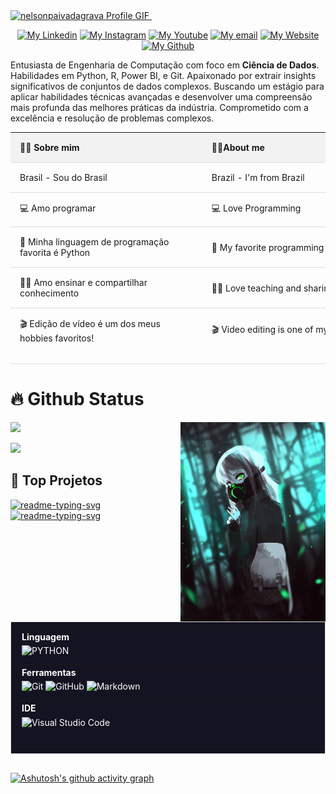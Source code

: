 <a href="https://github.com/DavidsDvm">
    <img src="./assets/Comp 1.gif" alt="nelsonpaivadagrava Profile GIF" >
</a>
⠀⠀⠀⠀⠀⠀⠀⠀⠀
<p align="center">
    <a href=""><img src="https://i.imgur.com/QPASC7j.png" alt="My Linkedin"></a>
    <a href=""><img src="https://i.imgur.com/zfFKadt.png" alt="My Instagram"></a>
    <a href=""><img src="https://i.imgur.com/qbLFelZ.png" alt="My Youtube"></a>
    <a href=""><img src="https://i.imgur.com/vuPh96E.png" alt="My email"></a>
    <a href=""><img src="https://i.imgur.com/jsNmn5r.png" alt="My Website"></a>
    <a href=""><img src="https://i.imgur.com/mnBKYGn.png" alt="My Github"></a>
</p>

Entusiasta de Engenharia de Computação com foco em **Ciência de Dados**. Habilidades em Python, R, Power BI, e Git. Apaixonado por extrair insights significativos de conjuntos de dados complexos. Buscando um estágio para aplicar habilidades técnicas avançadas e desenvolver uma compreensão mais profunda das melhores práticas da indústria. Comprometido com a excelência e resolução de problemas complexos.

<table style="width:100%; border-collapse: collapse;">
  <tr style="background-color: #f2f2f2;">
    <th style="padding: 15px; text-align: left; border-bottom: 1px solid #ddd;">👩‍💻 Sobre mim</th>
    <th style="padding: 15px; text-align: left; border-bottom: 1px solid #ddd;">👩‍💻About me</th>
  </tr>
  <tr>
    <td style="padding: 15px; text-align: left; border-bottom: 1px solid #ddd;">Brasil - Sou do Brasil</td>
    <td style="padding: 15px; text-align: left; border-bottom: 1px solid #ddd;">Brazil - I'm from Brazil</td>
  </tr>
  <tr>
    <td style="padding: 15px; text-align: left; border-bottom: 1px solid #ddd;">💻 Amo programar</td>
    <td style="padding: 15px; text-align: left; border-bottom: 1px solid #ddd;">💻 Love Programming</td>
  </tr>
  <tr>
    <td style="padding: 15px; text-align: left; border-bottom: 1px solid #ddd;">🐍 Minha linguagem de programação favorita é Python</td>
    <td style="padding: 15px; text-align: left; border-bottom: 1px solid #ddd;">🐍 My favorite programming language is Python</td>
  </tr>
  <tr>
    <td style="padding: 15px; text-align: left; border-bottom: 1px solid #ddd;">👩‍🏫 Amo ensinar e compartilhar conhecimento</td>
    <td style="padding: 15px; text-align: left; border-bottom: 1px solid #ddd;">👩‍🏫 Love teaching and sharing knowledge</td>
  </tr>
  <tr>
    <td style="padding: 15px; text-align: left; border-bottom: 1px solid #ddd;">🎬 Edição de vídeo é um dos meus hobbies favoritos!⠀⠀⠀⠀⠀⠀⠀⠀⠀⠀⠀⠀⠀⠀⠀⠀⠀⠀⠀⠀⠀⠀⠀⠀⠀⠀⠀</td>
    <td style="padding: 15px; text-align: left; border-bottom: 1px solid #ddd;">🎬 Video editing is one of my favorite hobbies!⠀⠀⠀⠀⠀⠀⠀⠀⠀⠀⠀⠀⠀⠀⠀⠀⠀⠀⠀⠀⠀⠀⠀⠀⠀⠀⠀⠀⠀⠀⠀⠀⠀⠀⠀⠀</td>
  </tr>
</table>

<h1>🔥 Github Status </h2>

<img align="right" width="46%" src="./assets/img2.png"/>

  <a href="https://github.com/Giingu"><img width="50%" src="https://github-readme-stats.vercel.app/api?username=nelsonpaivadagrava&theme=radical&title_color=74C488&text_color=A2E1B1"></a>
  
  <a href="https://github.com/Giingu"><img width="50%" src="https://github-readme-stats.vercel.app/api/top-langs/?username=nelsonpaivadagrava&langs_count=8&layout=compact&theme=radical&4&show_icons=true&title_color=74C488&text_color=A2E1B1"/></a>
  <br/>

<h2> 📘 Top Projetos</h2>

<p align="left" href="https://github.com/Giingu?tab=repositories&sort=stargazers">
    <a href="https://github.com/Enhanced-TTVDropBot"><img width="25%" src="https://denvercoder1-github-readme-stats.vercel.app/api/pin/?username=nelsonpaivadagrava&repo=nelsonpaivadagrava&hide_border=true&&title_color=74C488&icon_color=F8D866&theme=radical&show_icons=false&text_color=ffffff" alt="readme-typing-svg"></a>
  <a href="https://github.com/Enhanced-TTVDropBot"><img width="25%" src="https://denvercoder1-github-readme-stats.vercel.app/api/pin/?username=nelsonpaivadagrava&repo=nelsonpaivadagrava&hide_border=true&&title_color=74C488&icon_color=F8D866&theme=radical&show_icons=false&text_color=ffffff" alt="readme-typing-svg"></a>
</p>

##

<table style="width:100%; max-width: 800px; margin: 0 auto; background-color: #141321; border: 1px solid #ddd; padding: 10px; color: #ffffff;">
    <tr>
        <th style="text-align: left;">Linguagem</th>
    </tr>
    <tr>
        <td>
            <img src="https://img.shields.io/badge/-Python-ffffff?style=flat&logo=python" alt="PYTHON" style="display: block; margin-bottom: 10px;">
        </td>
    </tr>
    <tr>
        <th style="text-align: left;">Ferramentas</th>
    </tr>
    <tr>
        <td>
            <img src="https://img.shields.io/badge/-Git-ffffff?style=flat&logo=git" alt="Git" style="display: inline-block; margin-bottom: 10px;">
            <img src="https://img.shields.io/badge/-GitHub-ffffff?style=flat&logo=github" alt="GitHub" style="display: inline-block; margin-bottom: 10px;">
            <img src="https://img.shields.io/badge/-Markdown-ffffff?style=flat&logo=markdown" alt="Markdown" style="display: inline-block; margin-bottom: 10px;">
        </td>
    </tr>
    <tr>
        <th style="text-align: left;">IDE</th>
    </tr>
    <tr>
        <td>
            <img src="https://img.shields.io/badge/-Visual%20Studio%20Code-ffffff?style=flat&logo=visual-studio-code&logoColor=007ACC" alt="Visual Studio Code" style="display: block; margin-bottom: 10px;">
            ⠀⠀⠀⠀⠀⠀⠀⠀⠀⠀⠀⠀⠀⠀⠀⠀⠀⠀⠀⠀⠀⠀⠀⠀⠀⠀⠀⠀⠀⠀⠀⠀⠀⠀⠀⠀⠀⠀⠀⠀⠀⠀⠀⠀⠀⠀⠀⠀⠀⠀⠀⠀⠀⠀⠀⠀⠀⠀⠀⠀⠀⠀⠀⠀⠀⠀⠀⠀⠀⠀⠀⠀⠀⠀⠀⠀⠀⠀⠀⠀⠀⠀⠀⠀⠀⠀⠀⠀⠀
        </td>
    </tr>
</table>






##

[![Ashutosh's github activity graph](https://github-readme-activity-graph.vercel.app/graph?username=nelsonpaivadagrava&bg_color=141321&color=15e5a6&line=74C488&area_color=A2E1B1&point=A2E1B1&area=true&hide_border=true)](https://github.com/ashutosh00710/github-readme-activity-graph)

